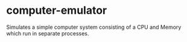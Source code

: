 # computer-emulator
Simulates a simple computer system consisting of a CPU and Memory which run in separate processes.

